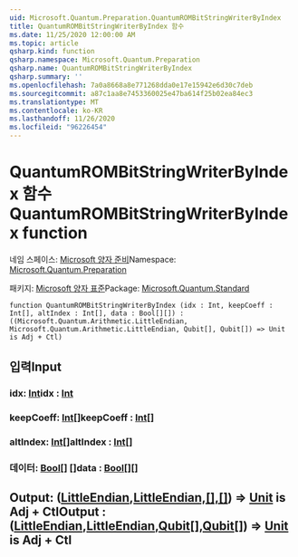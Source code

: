 ```yaml
---
uid: Microsoft.Quantum.Preparation.QuantumROMBitStringWriterByIndex
title: QuantumROMBitStringWriterByIndex 함수
ms.date: 11/25/2020 12:00:00 AM
ms.topic: article
qsharp.kind: function
qsharp.namespace: Microsoft.Quantum.Preparation
qsharp.name: QuantumROMBitStringWriterByIndex
qsharp.summary: ''
ms.openlocfilehash: 7a0a8668a8e771268dda0e17e15942e6d30c7deb
ms.sourcegitcommit: a87c1aa8e7453360025e47ba614f25b02ea84ec3
ms.translationtype: MT
ms.contentlocale: ko-KR
ms.lasthandoff: 11/26/2020
ms.locfileid: "96226454"
---
```

# <a name="quantumrombitstringwriterbyindex-function"></a><span data-ttu-id="0e65f-102">QuantumROMBitStringWriterByIndex 함수</span><span class="sxs-lookup"><span data-stu-id="0e65f-102">QuantumROMBitStringWriterByIndex function</span></span>

<span data-ttu-id="0e65f-103">네임 스페이스: [Microsoft 양자 준비](xref:Microsoft.Quantum.Preparation)</span><span class="sxs-lookup"><span data-stu-id="0e65f-103">Namespace: [Microsoft.Quantum.Preparation](xref:Microsoft.Quantum.Preparation)</span></span>

<span data-ttu-id="0e65f-104">패키지: [Microsoft 양자 표준](https://nuget.org/packages/Microsoft.Quantum.Standard)</span><span class="sxs-lookup"><span data-stu-id="0e65f-104">Package: [Microsoft.Quantum.Standard](https://nuget.org/packages/Microsoft.Quantum.Standard)</span></span>




```qsharp
function QuantumROMBitStringWriterByIndex (idx : Int, keepCoeff : Int[], altIndex : Int[], data : Bool[][]) : ((Microsoft.Quantum.Arithmetic.LittleEndian, Microsoft.Quantum.Arithmetic.LittleEndian, Qubit[], Qubit[]) => Unit is Adj + Ctl)
```


## <a name="input"></a><span data-ttu-id="0e65f-105">입력</span><span class="sxs-lookup"><span data-stu-id="0e65f-105">Input</span></span>

### <a name="idx--int"></a><span data-ttu-id="0e65f-106">idx: [Int](xref:microsoft.quantum.lang-ref.int)</span><span class="sxs-lookup"><span data-stu-id="0e65f-106">idx : [Int](xref:microsoft.quantum.lang-ref.int)</span></span>




### <a name="keepcoeff--int"></a><span data-ttu-id="0e65f-107">keepCoeff: [Int](xref:microsoft.quantum.lang-ref.int)[]</span><span class="sxs-lookup"><span data-stu-id="0e65f-107">keepCoeff : [Int](xref:microsoft.quantum.lang-ref.int)[]</span></span>




### <a name="altindex--int"></a><span data-ttu-id="0e65f-108">altIndex: [Int](xref:microsoft.quantum.lang-ref.int)[]</span><span class="sxs-lookup"><span data-stu-id="0e65f-108">altIndex : [Int](xref:microsoft.quantum.lang-ref.int)[]</span></span>




### <a name="data--bool"></a><span data-ttu-id="0e65f-109">데이터: [Bool](xref:microsoft.quantum.lang-ref.bool)[] []</span><span class="sxs-lookup"><span data-stu-id="0e65f-109">data : [Bool](xref:microsoft.quantum.lang-ref.bool)[][]</span></span>





## <a name="output--littleendianlittleendianqubitqubit--unit--is-adj--ctl"></a><span data-ttu-id="0e65f-110">Output: ([LittleEndian](xref:Microsoft.Quantum.Arithmetic.LittleEndian),[LittleEndian,](xref:Microsoft.Quantum.Arithmetic.LittleEndian)[[],](xref:microsoft.quantum.lang-ref.qubit)[[]](xref:microsoft.quantum.lang-ref.qubit)) => [Unit](xref:microsoft.quantum.lang-ref.unit) is Adj + Ctl</span><span class="sxs-lookup"><span data-stu-id="0e65f-110">Output : ([LittleEndian](xref:Microsoft.Quantum.Arithmetic.LittleEndian),[LittleEndian](xref:Microsoft.Quantum.Arithmetic.LittleEndian),[Qubit](xref:microsoft.quantum.lang-ref.qubit)[],[Qubit](xref:microsoft.quantum.lang-ref.qubit)[]) => [Unit](xref:microsoft.quantum.lang-ref.unit)  is Adj + Ctl</span></span>

